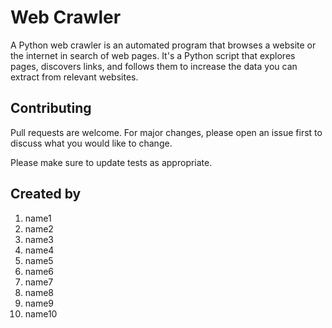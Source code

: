 # Web Crawler

A Python web crawler is an automated program that browses a website or the internet in search of web pages. It's a Python script that explores pages, discovers links, and follows them to increase the data you can extract from relevant websites.

## Contributing

Pull requests are welcome. For major changes, please open an issue first
to discuss what you would like to change.

Please make sure to update tests as appropriate.

## Created by

1. name1
2. name2
3. name3
4. name4
5. name5
6. name6
7. name7
8. name8
9. name9
10. name10
